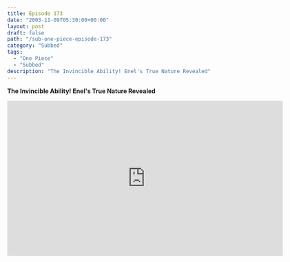 ```yaml
---
title: Episode 173
date: "2003-11-09T05:30:00+00:00"
layout: post
draft: false
path: "/sub-one-piece-episode-173"
category: "Subbed"
tags:
  - "One Piece"
  - "Subbed"
description: "The Invincible Ability! Enel's True Nature Revealed"
---
```


**The Invincible Ability! Enel's True Nature Revealed**

<iframe width="640" height="360" src="https://www.rapidvideo.com/e/FXQGF709TQ" frameborder="0" marginwidth=0 marginheight=0 scrolling=no allowfullscreen></iframe>

